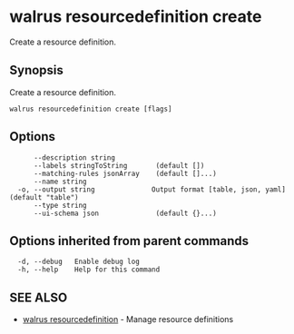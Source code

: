 # walrus resourcedefinition create

Create a resource definition.

## Synopsis

Create a resource definition.

```
walrus resourcedefinition create [flags]
```

## Options

```
      --description string         
      --labels stringToString       (default [])
      --matching-rules jsonArray    (default []...)
      --name string                
  -o, --output string              Output format [table, json, yaml] (default "table")
      --type string                
      --ui-schema json              (default {}...)
```

## Options inherited from parent commands

```
  -d, --debug   Enable debug log
  -h, --help    Help for this command
```

## SEE ALSO

* [walrus resourcedefinition](walrus_resourcedefinition)	 - Manage resource definitions

